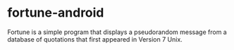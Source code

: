# fortune-android
Fortune is a simple program that displays a pseudorandom message from a database of quotations that first appeared in Version 7 Unix.
